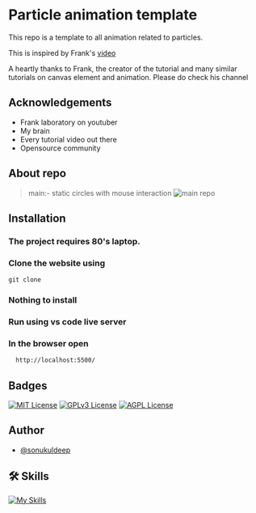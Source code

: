 
# Particle animation template

This repo is a template to all animation related to particles.

This is inspired by Frank's [video](https://www.youtube.com/watch?app=desktop&v=XGioNBHrFU4&feature=youtu.be)

A heartly thanks to Frank, the creator of the tutorial and many similar tutorials on canvas element and animation. Please do check his channel

## Acknowledgements

 - Frank laboratory on youtuber
 - My brain
 - Every tutorial video out there
 - Opensource community

## About repo
> main:- static circles with mouse interaction
![main repo](https://i.ibb.co/DWFKDfv/Screenshot-2023-07-18-142938.png)


## Installation

### The project requires 80's laptop.

### Clone the website using
```npm
git clone 
```

### Nothing to install

### Run using vs code live server

### In the browser open

```bash
  http://localhost:5500/
```

## Badges

[![MIT License](https://img.shields.io/badge/License-MIT-green.svg)](https://choosealicense.com/licenses/mit/) 
[![GPLv3 License](https://img.shields.io/badge/License-GPL%20v3-yellow.svg)](https://opensource.org/licenses/)
[![AGPL License](https://img.shields.io/badge/license-AGPL-blue.svg)](http://www.gnu.org/licenses/agpl-3.0)


## Author
- [@sonukuldeep](https://www.github.com/sonukuldeep)


## 🛠 Skills

[![My Skills](https://skillicons.dev/icons?i=js,ts,html,css,tailwind,sass,nodejs,react,nextjs,svelte,vue,flask,rust,python,php,solidity,mongodb,mysql,prisma,figma,threejs,unity,godot)](https://github.com/sonukuldeep)